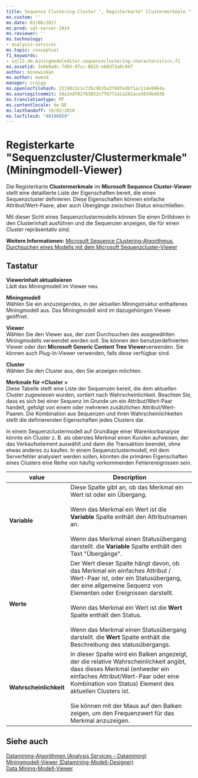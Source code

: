```yaml
---
title: Sequence Clustering-Cluster ", Registerkarte" Clustermerkmale "(Miningmodell-Viewer) | Microsoft-Dokumentation
ms.custom: ''
ms.date: 03/06/2017
ms.prod: sql-server-2014
ms.reviewer: ''
ms.technology:
- analysis-services
ms.topic: conceptual
f1_keywords:
- sql12.dm.miningmodeleditor.sequenceclustering.characteristics.f1
ms.assetid: 3a9e8a0c-7d03-47cc-8625-e68d73a8c947
author: minewiskan
ms.author: owend
manager: craigg
ms.openlocfilehash: 2119013c1c735c9b35a3790fedbf1ac114e9964a
ms.sourcegitcommit: 3da2edf82763852cff6772a1a282ace3034b4936
ms.translationtype: MT
ms.contentlocale: de-DE
ms.lasthandoff: 10/02/2018
ms.locfileid: "48196859"
---
```

# <a name="sequence-clustering-cluster-characteristics-tab-mining-model-viewer"></a>Registerkarte "Sequenzcluster/Clustermerkmale" (Miningmodell-Viewer)
  Die Registerkarte **Clustermerkmale** im **Microsoft Sequence Cluster-Viewer** stellt eine detaillierte Liste der Eigenschaften bereit, die einen Sequenzcluster definieren. Diese Eigenschaften können einfache Attribut/Wert-Paare, aber auch Übergänge zwischen Status einschließen.  
  
 Mit dieser Sicht eines Sequenzclustermodells können Sie einen Drilldown in den Clusterinhalt ausführen und die Sequenzen anzeigen, die für einen Cluster repräsentativ sind.  
  
 **Weitere Informationen:** [Microsoft Sequence Clustering-Algorithmus](data-mining/microsoft-sequence-clustering-algorithm.md), [Durchsuchen eines Modells mit dem Microsoft Sequenzcluster-Viewer](data-mining/browse-a-model-using-the-microsoft-sequence-cluster-viewer.md)  
  
## <a name="options"></a>Tastatur  
 **Viewerinhalt aktualisieren**  
 Lädt das Miningmodell im Viewer neu.  
  
 **Miningmodell**  
 Wählen Sie ein anzuzeigendes, in der aktuellen Miningstruktur enthaltenes Miningmodell aus. Das Miningmodell wird im dazugehörigen Viewer geöffnet.  
  
 **Viewer**  
 Wählen Sie den Viewer aus, der zum Durchsuchen des ausgewählten Miningmodells verwendet werden soll. Sie können den benutzerdefinierten Viewer oder den **Microsoft Generic Content Tree Viewer**verwenden. Sie können auch Plug-In-Viewer verwenden, falls diese verfügbar sind.  
  
 **Cluster**  
 Wählen Sie den Cluster aus, den Sie anzeigen möchten.  
  
 **Merkmale für \<Cluster >**  
 Diese Tabelle stellt eine Liste der Sequenzen bereit, die dem aktuellen Cluster zugewiesen wurden, sortiert nach Wahrscheinlichkeit. Beachten Sie, dass es sich bei einer Sequenz im Grunde um ein Attribut/Wert-Paar handelt, gefolgt von einem oder mehreren zusätzlichen Attribut/Wert-Paaren. Die Kombination aus Sequenzen und ihren Wahrscheinlichkeiten stellt die definierenden Eigenschaften jedes Clusters dar.  
  
 In einem Sequenzclustermodell auf Grundlage einer Warenkorbanalyse könnte ein Cluster z. B. als oberstes Merkmal einen Kunden aufweisen, der das Verkaufselement auswählt und dann die Transaktion beendet, ohne etwas anderes zu kaufen. In einem Sequenzclustermodell, mit dem Serverfehler analysiert werden sollen, könnten die primären Eigenschaften eines Clusters eine Reihe von häufig vorkommenden Fehlerereignissen sein.  
  
|value|Description|  
|-----------|-----------------|  
|**Variable**|Diese Spalte gibt an, ob das Merkmal ein Wert ist oder ein Übergang.<br /><br /> Wenn das Merkmal ein Wert ist die **Variable** Spalte enthält den Attributnamen an.<br /><br /> Wenn das Merkmal einen Statusübergang darstellt. die **Variable** Spalte enthält den Text "Übergänge".|  
|**Werte**|Der Wert dieser Spalte hängt davon, ob das Merkmal ein einfaches Attribut / Wert-Paar ist, oder ein Statusübergang, der eine allgemeine Sequenz von Elementen oder Ereignissen darstellt.<br /><br /> Wenn das Merkmal ein Wert ist die **Wert** Spalte enthält den Status.<br /><br /> Wenn das Merkmal einen Statusübergang darstellt. die **Wert** Spalte enthält die Beschreibung des statusübergangs.|  
|**Wahrscheinlichkeit**|In dieser Spalte wird ein Balken angezeigt, der die relative Wahrscheinlichkeit angibt, dass dieses Merkmal (entweder ein einfaches Attribut/Wert-Paar oder eine Kombination von Status) Element des aktuellen Clusters ist.<br /><br /> Sie können mit der Maus auf den Balken zeigen, um den Frequenzwert für das Merkmal anzuzeigen.|  
  
## <a name="see-also"></a>Siehe auch  
 [Datamining-Algorithmen &#40;Analysis Services – Datamining&#41;](data-mining/data-mining-algorithms-analysis-services-data-mining.md)   
 [Miningmodell-Viewer &#40;Datamining-Modell-Designer&#41;](mining-model-viewers-data-mining-model-designer.md)   
 [Data Mining-Modell-Viewer](data-mining/data-mining-model-viewers.md)  
  
  
